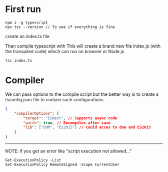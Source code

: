 # First run

```console
npm i -g typescript
npx tsc --version // To see if everything is fine
```

create an index.ts file

Then compile typescript with
This will create a brand new file index.js (with the transpiled code) which can run on browser or Node.js

```console
tsc index.ts
```

# Compiler

We can pass options to the compile script but the better way is to create a tsconfig.json file to contain such configurations.

```json
{
	"compilerOptions": {
		"target": "ESNext", // Supports async code
		"watch": true, // Recompiles after save
		"lib": ["DOM", "ES2015"] // Could acces to dom and ES2015
	}
}
```

---

NOTE: if you get an error like "script execution not allowed..."

```console
Get-ExecutionPolicy -List
Set-ExecutionPolicy RemoteSigned -Scope CurrentUser ​
```
